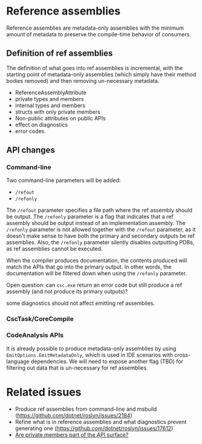 # Reference assemblies

Reference assemblies are metadata-only assemblies with the minimum amount of metadata to preserve the compile-time behavior of consumers.

## Definition of ref assemblies
The definition of what goes into ref assemblies is incremental, with the starting point of metadata-only assemblies (which simply have their method bodies removed) and then removing un-necessary metadata.



- ReferenceAssemblyAttribute 
- private types and members
- internal types and members
- structs with only private members
- Non-public attributes on public APIs 
- effect on diagnostics 
- error codes


## API changes


### Command-line
Two command-line parameters will be added:
- `/refout`
- `/refonly`

The `/refout` parameter specifies a file path where the ref assembly should be output.
The `/refonly` parameter is a flag that indicates that a ref assembly should be output instead of an implementation assembly. 
The `/refonly` parameter is not allowed together with the `/refout` parameter, as it doesn't make sense to have both the primary and secondary outputs be ref assemblies. Also, the `/refonly` parameter silently disables outputting PDBs, as ref assemblies cannot be executed.

When the compiler produces documentation, the contents produced will match the APIs that go into the primary output. In other words, the documentation will be filtered down when using the `/refonly` parameter.

Open question: can `csc.exe` return an error code but still produce a ref assembly (and not produce its primary outputs)?

 some diagnostics should not affect emitting ref assemblies.


### CscTask/CoreCompile

### CodeAnalysis APIs
It is already possible to produce metadata-only assemblies by using `EmitOptions.EmitMetadataOnly`, which is used in IDE scenarios with cross-language dependencies.
We will need to expose another flag (TBD) for filtering out data that is un-necessary for ref assemblies.


# Related issues
- Produce ref assemblies from command-line and msbuild (https://github.com/dotnet/roslyn/issues/2184)
- Refine what is in reference assemblies and what diagnostics prevent generating one (https://github.com/dotnet/roslyn/issues/17612)
- [Are private members part of the API surface?](http://blog.paranoidcoding.com/2016/02/15/are-private-members-api-surface.html)

